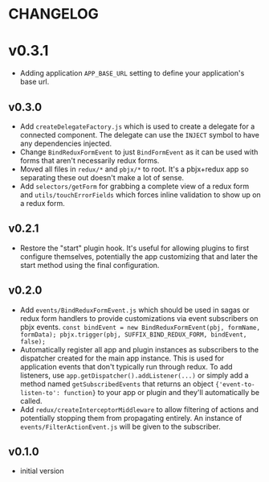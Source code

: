 # CHANGELOG


# v0.3.1
* Adding application `APP_BASE_URL` setting to define your application's base url.


## v0.3.0
* Add `createDelegateFactory.js` which is used to create a delegate for a connected component.  The delegate can use the `INJECT` symbol to have any dependencies injected.
* Change `BindReduxFormEvent` to just `BindFormEvent` as it can be used with forms that aren't necessarily redux forms.
* Moved all files in `redux/*` and `pbjx/*` to root.  It's a pbjx+redux app so separating these out doesn't make a lot of sense.
* Add `selectors/getForm` for grabbing a complete view of a redux form and `utils/touchErrorFields` which forces inline validation to show up on a redux form.


## v0.2.1
* Restore the "start" plugin hook.  It's useful for allowing plugins to first configure themselves, potentially the app customizing that and later the start method using the final configuration.


## v0.2.0
* Add `events/BindReduxFormEvent.js` which should be used in sagas or redux form handlers to provide customizations via event subscribers on pbjx events.  `const bindEvent = new BindReduxFormEvent(pbj, formName, formData); pbjx.trigger(pbj, SUFFIX_BIND_REDUX_FORM, bindEvent, false);`
* Automatically register all app and plugin instances as subscribers to the dispatcher created for the main app instance.  This is used for application events that don't typically run through redux.  To add listeners, use `app.getDispatcher().addListener(...)` or simply add a method named `getSubscribedEvents` that returns an object `{'event-to-listen-to': function}` to your app or plugin and they'll automatically be called.
* Add `redux/createInterceptorMiddleware` to allow filtering of actions and potentially stopping them from propagating entirely.   An instance of `events/FilterActionEvent.js` will be given to the subscriber.


## v0.1.0
* initial version

